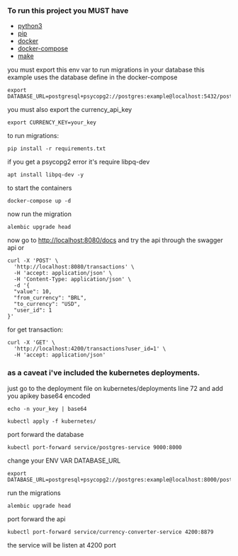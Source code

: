 ### To run this project you MUST have

* [python3](https://www.python.org/downloads/)
* [pip](https://pip.pypa.io/en/stable/installation/)
* [docker](https://docs.docker.com/engine/install/)
* [docker-compose](https://docs.docker.com/compose/install/)
* [make](https://www.gnu.org/software/make/)

 you must export this env var to run migrations in your database this example uses the database define in the docker-compose
```shell
export DATABASE_URL=postgresql+psycopg2://postgres:example@localhost:5432/postgres
```

you must also export the currency_api_key
```shell
export CURRENCY_KEY=your_key
```
to run migrations:
```shell
pip install -r requirements.txt
```
if you get a psycopg2 error it's require libpq-dev
```shell
apt install libpq-dev -y
```
to start the containers
```shell
docker-compose up -d
```
now run the migration
```shell
alembic upgrade head
```
now go to [http://localhost:8080/docs](http://localhost:8080/docs) and try the api through the swagger api or
```shell
curl -X 'POST' \
  'http://localhost:8080/transactions' \
  -H 'accept: application/json' \
  -H 'Content-Type: application/json' \
  -d '{
  "value": 10,
  "from_currency": "BRL",
  "to_currency": "USD",
  "user_id": 1
}'
```
for get transaction:
```shell
curl -X 'GET' \
  'http://localhost:4200/transactions?user_id=1' \
  -H 'accept: application/json'
```

### as a caveat i've included the kubernetes deployments.
just go to the deployment file on kubernetes/deployments line 72 and add you apikey base64 encoded
```shell
echo -n your_key | base64
```
```shell
kubectl apply -f kubernetes/
```
port forward the database
```shell
kubectl port-forward service/postgres-service 9000:8000
```
change your ENV VAR DATABASE_URL
```shell
export DATABASE_URL=postgresql+psycopg2://postgres:example@localhost:8000/postgres
```
run the migrations
```shell
alembic upgrade head
```
port forward the api
```shell
kubectl port-forward service/currency-converter-service 4200:8879
```
the service will be listen at 4200 port
